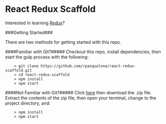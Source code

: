 # React Redux Scaffold

Interested in learning [Redux](https://www.udemy.com/react-redux/)?

###Getting Started###

There are two methods for getting started with this repo.

####Familiar with Git?#####
Checkout this repo, install dependencies, then start the gulp process with the following:

```
	> git clone https://github.com/rpasqualone/react-redux-scaffold.git
	> cd react-redux-scaffold
	> npm install
	> npm start
```

####Not Familiar with Git?#####
Click [here](https://github.com/rpasqualone/react-redux-scaffold/archive/master.zip) then download the .zip file.  Extract the contents of the zip file, then open your terminal, change to the project directory, and:

```
	> npm install
	> npm start
```
